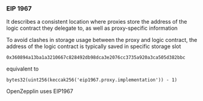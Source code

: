 ### EIP 1967
It describes a consistent location where proxies store the address of the logic contract they delegate to, as well as proxy-specific information

To avoid clashes in storage usage between the proxy and logic contract, the address of the logic contract is typically saved in specific storage slot

`0x360894a13ba1a3210667c828492db98dca3e2076cc3735a920a3ca505d382bbc`

equivalent to

`bytes32(uint256(keccak256('eip1967.proxy.implementation')) - 1)`

OpenZepplin uses EIP1967